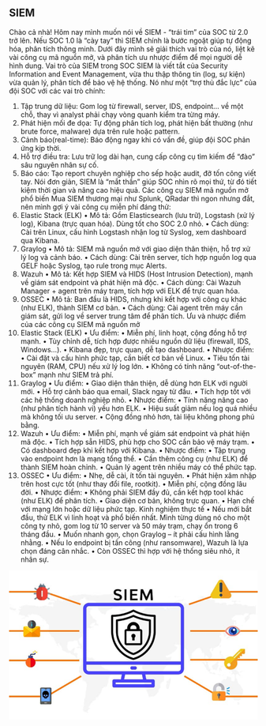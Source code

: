 ## SIEM
Chào cả nhà! Hôm nay mình muốn nói về SIEM - “trái tim” của SOC từ 2.0 trở lên. Nếu SOC 1.0 là “cày tay” thì SIEM chính là bước ngoặt giúp tự động hóa, phân tích thông minh. Dưới đây mình sẽ giải thích vai trò của nó, liệt kê vài công cụ mã nguồn mở, và phân tích ưu nhược điểm để mọi người dễ hình dung.
Vai trò của SIEM trong SOC
SIEM là viết tắt của Security Information and Event Management, vừa thu thập thông tin (log, sự kiện) vừa quản lý, phân tích để bảo vệ hệ thống. Nó như một “trợ thủ đắc lực” của đội SOC với các vai trò chính:
 1. Tập trung dữ liệu: Gom log từ firewall, server, IDS, endpoint… về một chỗ, thay vì analyst phải chạy vòng quanh kiểm tra từng máy.
 2. Phát hiện mối đe dọa: Tự động phân tích log, phát hiện bất thường (như brute force, malware) dựa trên rule hoặc pattern.
 3. Cảnh báo(real-time): Báo động ngay khi có vấn đề, giúp đội SOC phản ứng kịp thời.
 4. Hỗ trợ điều tra: Lưu trữ log dài hạn, cung cấp công cụ tìm kiếm để “đào” sâu nguyên nhân sự cố.
 5. Báo cáo: Tạo report chuyên nghiệp cho sếp hoặc audit, đỡ tốn công viết tay.
Nói đơn giản, SIEM là “mắt thần” giúp SOC nhìn rõ mọi thứ, từ đó tiết kiệm thời gian và nâng cao hiệu quả.
Các công cụ SIEM mã nguồn mở phổ biến
Mua SIEM thương mại như Splunk, QRadar thì ngon nhưng đắt, nên mình gợi ý vài công cụ miễn phí đáng thử:
 1. Elastic Stack (ELK)
 • Mô tả: Gồm Elasticsearch (lưu trữ), Logstash (xử lý log), Kibana (trực quan hóa). Dùng tốt cho SOC 2.0 nhỏ.
 • Cách dùng: Cài trên Linux, cấu hình Logstash nhận log từ Syslog, xem dashboard qua Kibana.
 2. Graylog
 • Mô tả: SIEM mã nguồn mở với giao diện thân thiện, hỗ trợ xử lý log và cảnh báo.
 • Cách dùng: Cài trên server, tích hợp nguồn log qua GELF hoặc Syslog, tạo rule trong mục Alerts.
 3. Wazuh
 • Mô tả: Kết hợp SIEM và HIDS (Host Intrusion Detection), mạnh về giám sát endpoint và phát hiện mã độc.
 • Cách dùng: Cài Wazuh Manager + agent trên máy trạm, tích hợp với ELK để trực quan hóa.
 4. OSSEC
 • Mô tả: Ban đầu là HIDS, nhưng khi kết hợp với công cụ khác (như ELK), thành SIEM cơ bản.
 • Cách dùng: Cài agent trên máy cần giám sát, gửi log về server trung tâm để phân tích.
Ưu và nhược điểm của các công cụ SIEM mã nguồn mở
1. Elastic Stack (ELK)
 • Ưu điểm:
 • Miễn phí, linh hoạt, cộng đồng hỗ trợ mạnh.
 • Tùy chỉnh dễ, tích hợp được nhiều nguồn dữ liệu (firewall, IDS, Windows…).
 • Kibana đẹp, trực quan, dễ tạo dashboard.
 • Nhược điểm:
 • Cài đặt và cấu hình phức tạp, cần biết cơ bản về Linux.
 • Tiêu tốn tài nguyên (RAM, CPU) nếu xử lý log lớn.
 • Không có tính năng “out-of-the-box” mạnh như SIEM trả phí.
2. Graylog
 • Ưu điểm:
 • Giao diện thân thiện, dễ dùng hơn ELK với người mới.
 • Hỗ trợ cảnh báo qua email, Slack ngay từ đầu.
 • Tích hợp tốt với các hệ thống doanh nghiệp nhỏ.
 • Nhược điểm:
 • Tính năng nâng cao (như phân tích hành vi) yếu hơn ELK.
 • Hiệu suất giảm nếu log quá nhiều mà không tối ưu server.
 • Cộng đồng nhỏ hơn, tài liệu không phong phú bằng.
3. Wazuh
 • Ưu điểm:
 • Miễn phí, mạnh về giám sát endpoint và phát hiện mã độc.
 • Tích hợp sẵn HIDS, phù hợp cho SOC cần bảo vệ máy trạm.
 • Có dashboard đẹp khi kết hợp với Kibana.
 • Nhược điểm:
 • Tập trung vào endpoint hơn là mạng tổng thể.
 • Cần thêm công cụ (như ELK) để thành SIEM hoàn chỉnh.
 • Quản lý agent trên nhiều máy có thể phức tạp.
4. OSSEC
 • Ưu điểm:
 • Nhẹ, dễ cài, ít tốn tài nguyên.
 • Phát hiện xâm nhập trên host cực tốt (như thay đổi file, rootkit).
 • Miễn phí, cộng đồng lâu đời.
 • Nhược điểm:
 • Không phải SIEM đầy đủ, cần kết hợp tool khác (như ELK) để phân tích.
 • Giao diện cơ bản, không trực quan.
 • Hạn chế với mạng lớn hoặc dữ liệu phức tạp.
Kinh nghiệm thực tế
 • Nếu mới bắt đầu, thử ELK vì linh hoạt và phổ biến nhất. Mình từng dùng nó cho một công ty nhỏ, gom log từ 10 server và 50 máy trạm, chạy ổn trong 6 tháng đầu.
 • Muốn nhanh gọn, chọn Graylog – ít phải cấu hình lằng nhằng.
 • Nếu lo endpoint bị tấn công (như ransomware), Wazuh là lựa chọn đáng cân nhắc.
 • Còn OSSEC thì hợp với hệ thống siêu nhỏ, ít nhân sự.

 ![alt text](image-2.png)